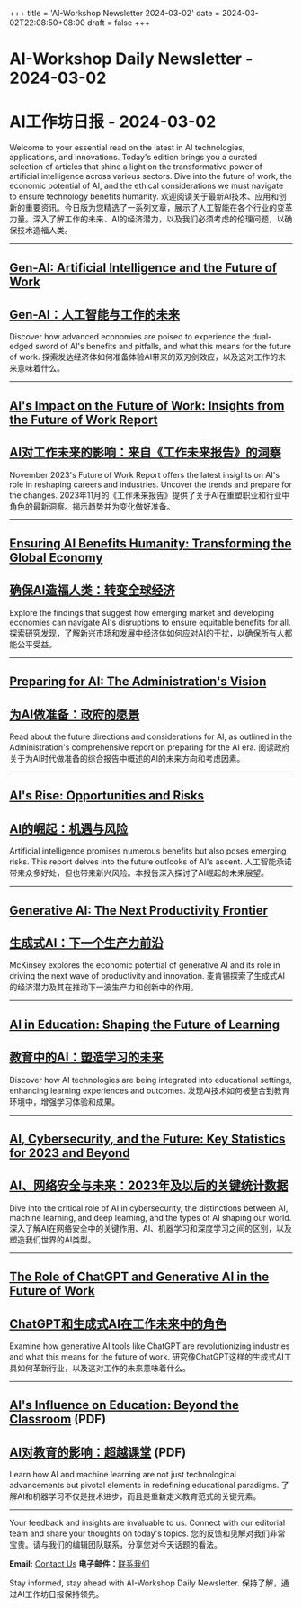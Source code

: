 +++
title = 'AI-Workshop Newsletter 2024-03-02'
date = 2024-03-02T22:08:50+08:00
draft = false
+++
# AI-Workshop Daily Newsletter - 2024-03-02
# AI工作坊日报 - 2024-03-02

Welcome to your essential read on the latest in AI technologies, applications, and innovations. Today's edition brings you a curated selection of articles that shine a light on the transformative power of artificial intelligence across various sectors. Dive into the future of work, the economic potential of AI, and the ethical considerations we must navigate to ensure technology benefits humanity.
欢迎阅读关于最新AI技术、应用和创新的重要资讯。今日版为您精选了一系列文章，展示了人工智能在各个行业的变革力量。深入了解工作的未来、AI的经济潜力，以及我们必须考虑的伦理问题，以确保技术造福人类。

---

## [Gen-AI: Artificial Intelligence and the Future of Work](https://www.imf.org/en/Publications/Staff-Discussion-Notes/Issues/2024/01/14/Gen-AI-Artificial-Intelligence-and-the-Future-of-Work-542379)
## [Gen-AI：人工智能与工作的未来](https://www.imf.org/en/Publications/Staff-Discussion-Notes/Issues/2024/01/14/Gen-AI-Artificial-Intelligence-and-the-Future-of-Work-542379)

Discover how advanced economies are poised to experience the dual-edged sword of AI's benefits and pitfalls, and what this means for the future of work.
探索发达经济体如何准备体验AI带来的双刃剑效应，以及这对工作的未来意味着什么。

---

## [AI's Impact on the Future of Work: Insights from the Future of Work Report](https://economicgraph.linkedin.com/research/future-of-work-report-ai)
## [AI对工作未来的影响：来自《工作未来报告》的洞察](https://economicgraph.linkedin.com/research/future-of-work-report-ai)

November 2023's Future of Work Report offers the latest insights on AI's role in reshaping careers and industries. Uncover the trends and prepare for the changes.
2023年11月的《工作未来报告》提供了关于AI在重塑职业和行业中角色的最新洞察。揭示趋势并为变化做好准备。

---

## [Ensuring AI Benefits Humanity: Transforming the Global Economy](https://www.imf.org/en/Blogs/Articles/2024/01/14/ai-will-transform-the-global-economy-lets-make-sure-it-benefits-humanity)
## [确保AI造福人类：转变全球经济](https://www.imf.org/en/Blogs/Articles/2024/01/14/ai-will-transform-the-global-economy-lets-make-sure-it-benefits-humanity)

Explore the findings that suggest how emerging market and developing economies can navigate AI's disruptions to ensure equitable benefits for all.
探索研究发现，了解新兴市场和发展中经济体如何应对AI的干扰，以确保所有人都能公平受益。

---

## [Preparing for AI: The Administration's Vision](https://obamawhitehouse.archives.gov/blog/2016/10/12/administrations-report-future-artificial-intelligence)
## [为AI做准备：政府的愿景](https://obamawhitehouse.archives.gov/blog/2016/10/12/administrations-report-future-artificial-intelligence)

Read about the future directions and considerations for AI, as outlined in the Administration's comprehensive report on preparing for the AI era.
阅读政府关于为AI时代做准备的综合报告中概述的AI的未来方向和考虑因素。

---

## [AI's Rise: Opportunities and Risks](https://commercial.allianz.com/news-and-insights/reports/the-rise-of-artificial-intelligence.html)
## [AI的崛起：机遇与风险](https://commercial.allianz.com/news-and-insights/reports/the-rise-of-artificial-intelligence.html)

Artificial intelligence promises numerous benefits but also poses emerging risks. This report delves into the future outlooks of AI's ascent.
人工智能承诺带来众多好处，但也带来新兴风险。本报告深入探讨了AI崛起的未来展望。

---

## [Generative AI: The Next Productivity Frontier](https://www.mckinsey.com/capabilities/mckinsey-digital/our-insights/the-economic-potential-of-generative-ai-the-next-productivity-frontier)
## [生成式AI：下一个生产力前沿](https://www.mckinsey.com/capabilities/mckinsey-digital/our-insights/the-economic-potential-of-generative-ai-the-next-productivity-frontier)

McKinsey explores the economic potential of generative AI and its role in driving the next wave of productivity and innovation.
麦肯锡探索了生成式AI的经济潜力及其在推动下一波生产力和创新中的作用。

---

## [AI in Education: Shaping the Future of Learning](https://tech.ed.gov/ai/)
## [教育中的AI：塑造学习的未来](https://tech.ed.gov/ai/)

Discover how AI technologies are being integrated into educational settings, enhancing learning experiences and outcomes.
发现AI技术如何被整合到教育环境中，增强学习体验和成果。

---

## [AI, Cybersecurity, and the Future: Key Statistics for 2023 and Beyond](https://connect.comptia.org/blog/artificial-intelligence-statistics-facts)
## [AI、网络安全与未来：2023年及以后的关键统计数据](https://connect.comptia.org/blog/artificial-intelligence-statistics-facts)

Dive into the critical role of AI in cybersecurity, the distinctions between AI, machine learning, and deep learning, and the types of AI shaping our world.
深入了解AI在网络安全中的关键作用、AI、机器学习和深度学习之间的区别，以及塑造我们世界的AI类型。

---

## [The Role of ChatGPT and Generative AI in the Future of Work](https://www.aberdeen.com/blog-posts/how-chatgpt-and-generative-ai-will-alter-the-future-of-work/)
## [ChatGPT和生成式AI在工作未来中的角色](https://www.aberdeen.com/blog-posts/how-chatgpt-and-generative-ai-will-alter-the-future-of-work/)

Examine how generative AI tools like ChatGPT are revolutionizing industries and what this means for the future of work.
研究像ChatGPT这样的生成式AI工具如何革新行业，以及这对工作的未来意味着什么。

---

## [AI's Influence on Education: Beyond the Classroom](https://www2.ed.gov/documents/ai-report/ai-report.pdf) (PDF)
## [AI对教育的影响：超越课堂](https://www2.ed.gov/documents/ai-report/ai-report.pdf) (PDF)

Learn how AI and machine learning are not just technological advancements but pivotal elements in redefining educational paradigms.
了解AI和机器学习不仅是技术进步，而且是重新定义教育范式的关键元素。

---

Your feedback and insights are invaluable to us. Connect with our editorial team and share your thoughts on today's topics.
您的反馈和见解对我们非常宝贵。请与我们的编辑团队联系，分享您对今天话题的看法。

**Email:** [Contact Us](mailto:ai-workshop-newsletter@devctr.xyz)
**电子邮件：**[联系我们](mailto:ai-workshop-newsletter@devctr.xyz)

Stay informed, stay ahead with AI-Workshop Daily Newsletter.
保持了解，通过AI工作坊日报保持领先。
```
